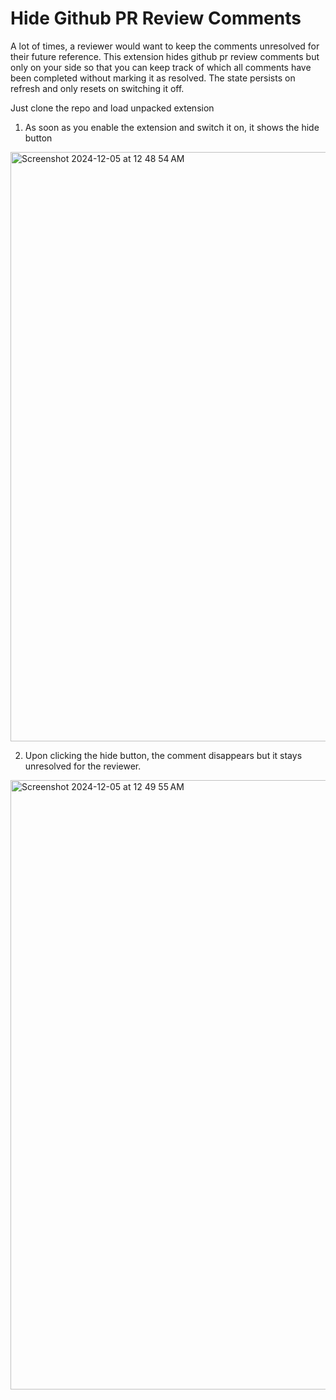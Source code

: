 # Hide Github PR Review Comments
A lot of times, a reviewer would want to keep the comments unresolved for their future reference. This extension hides github pr review comments but only on your side so that you can keep track of which all comments have been completed without marking it as resolved. The state persists on refresh and only resets on switching it off.

Just clone the repo and load unpacked extension

1. As soon as you enable the extension and switch it on, it shows the hide button
<img width="943" alt="Screenshot 2024-12-05 at 12 48 54 AM" src="https://github.com/user-attachments/assets/65a138a6-c7fa-4ae9-a58c-9753d4fe8d52">

2. Upon clicking the hide button, the comment disappears but it stays unresolved for the reviewer.
<img width="975" alt="Screenshot 2024-12-05 at 12 49 55 AM" src="https://github.com/user-attachments/assets/78b13e8a-6144-4cbd-a70e-a36eb5bbd127">
